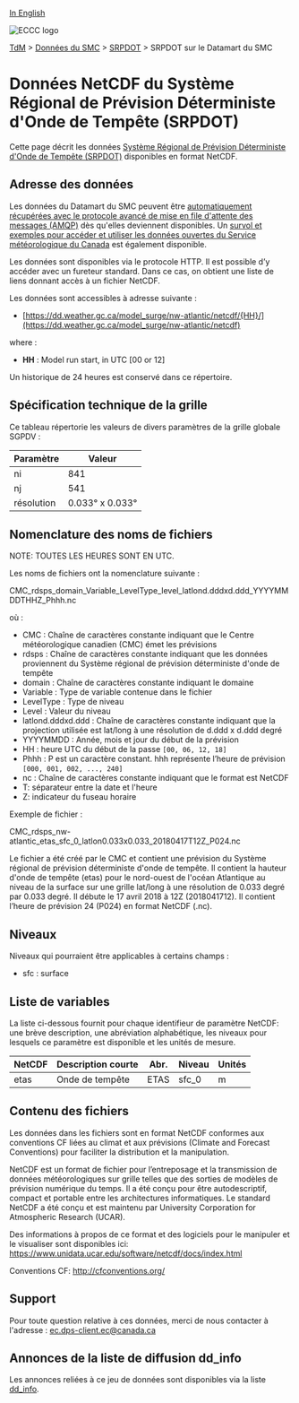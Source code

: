 
[In English](readme_rdsps-datamart_en.md)

![ECCC logo](../../../docs/img_eccc-logo.png)

[TdM](../../readme_fr.md) > [Données du SMC](../readme_fr.md) > [SRPDOT](readme_rdsps_fr.md) > SRPDOT sur le Datamart du SMC

# Données NetCDF du Système Régional de Prévision Déterministe d'Onde de Tempête (SRPDOT)

Cette page décrit les données [Système Régional de Prévision Déterministe d'Onde de Tempête (SRPDOT)](readme_rdsps_fr.md) disponibles en format NetCDF.

## Adresse des données

Les données du Datamart du SMC peuvent être [automatiquement récupérées avec le protocole avancé de mise en file d'attente des messages (AMQP)](../../msc-datamart/amqp_fr.md) dès qu'elles deviennent disponibles. Un [survol et exemples pour accéder et utiliser les données ouvertes du Service météorologique du Canada](../../usage/readme_fr.md) est également disponible.

Les données sont disponibles via le protocole HTTP. Il est possible d’y accéder avec un fureteur standard. Dans ce cas, on obtient une liste de liens donnant accès à un fichier NetCDF.

Les données sont accessibles à adresse suivante :

* [https://dd.weather.gc.ca/model_surge/nw-atlantic/netcdf/{HH}/](https://dd.weather.gc.ca/model_surge/nw-atlantic/netcdf)

where :

* __HH__ : Model run start, in UTC [00 or 12]

Un historique de 24 heures est conservé dans ce répertoire.

## Spécification technique de la grille

Ce tableau répertorie les valeurs de divers paramètres de la grille globale SGPDV :

| Paramètre | Valeur |
| ------ | ------ |
| ni | 841 |
| nj | 541 |
| résolution | 0.033° x 0.033° |

## Nomenclature des noms de fichiers
NOTE: TOUTES LES HEURES SONT EN UTC.

Les noms de fichiers ont la nomenclature suivante :

CMC_rdsps_domain_Variable_LevelType_level_latlond.dddxd.ddd_YYYYMMDDTHHZ_Phhh.nc

où :

* CMC : Chaîne de caractères constante indiquant que le Centre météorologique canadien (CMC) émet les prévisions
* rdsps : Chaîne de caractères constante indiquant que les données proviennent du Système régional de prévision déterministe d'onde de tempête
* domain : Chaîne de caractères constante indiquant le domaine
* Variable : Type de variable contenue dans le fichier
* LevelType : Type de niveau
* Level : Valeur du niveau
* latlond.dddxd.ddd : Chaîne de caractères constante indiquant que la projection utilisée est lat/long à une résolution de d.ddd x d.ddd degré
* YYYYMMDD : Année, mois et jour du début de la prévision
* HH : heure UTC du début de la passe `[00, 06, 12, 18]`
* Phhh : P est un caractère constant. hhh représente l’heure de prévision `[000, 001, 002, ..., 240]`
* nc : Chaîne de caractères constante indiquant que le format est NetCDF
* T: séparateur entre la date et l'heure
* Z: indicateur du fuseau horaire

Exemple de fichier :

CMC_rdsps_nw-atlantic_etas_sfc_0_latlon0.033x0.033_20180417T12Z_P024.nc

Le fichier a été créé par le CMC et contient une prévision du Système régional
de prévision déterministe d'onde de tempête. Il contient la hauteur d'onde de tempête (etas) pour le nord-ouest de l'océan Atlantique au niveau de la surface sur une grille
lat/long à une résolution de 0.033 degré par 0.033 degré. Il débute le 17
avril 2018 à 12Z (2018041712). Il contient l’heure de prévision 24 (P024) en
format NetCDF (.nc).


## Niveaux

Niveaux qui pourraient être applicables à certains champs :

* sfc : surface


##   Liste de variables

La liste ci-dessous fournit pour chaque identifieur de paramètre NetCDF: une
brève description, une abréviation alphabétique, les niveaux pour lesquels ce
paramètre est disponible et les unités de mesure.


| NetCDF |   Description courte |                        Abr.|   Niveau | Unités|
|--------|--------|--------|--------|--------|
| etas   |  Onde de tempête     |                      ETAS  |  sfc_0 | m |


##   Contenu des fichiers

Les données dans les fichiers sont en format NetCDF conformes aux conventions CF liées au
climat et aux prévisions (Climate and Forecast Conventions) pour faciliter la distribution et la manipulation.

NetCDF est un format de fichier pour l’entreposage et la transmission de données
météorologiques sur grille telles que des sorties de modèles de prévision
numérique du temps. Il a été conçu pour être autodescriptif, compact et portable
entre les architectures informatiques. Le standard NetCDF a été conçu et est
maintenu par  University Corporation for Atmospheric Research (UCAR).

Des informations à propos de ce format et des logiciels pour le manipuler et le visualiser sont disponibles ici:
https://www.unidata.ucar.edu/software/netcdf/docs/index.html

Conventions CF:
http://cfconventions.org/



## Support

Pour toute question relative à ces données, merci de nous contacter à l'adresse : [ec.dps-client.ec@canada.ca](mailto:ec.dps-client.ec@canada.ca)

## Annonces de la liste de diffusion dd_info

Les annonces reliées à ce jeu de données sont disponibles via la liste [dd_info](https://lists.ec.gc.ca/cgi-bin/mailman/listinfo/dd_info).
